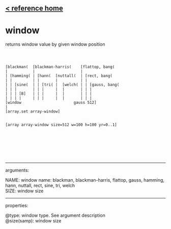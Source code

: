 [< reference home](ceammc_lib.html)
---

# window


returns window value by given window position

```



[blackman(  [blackman-harris(    [flattop, bang(
|           |                    |
| [hamming( | [hann(  [nuttall(  | [rect, bang(
| |         | |       |          | |
| | [sine(  | | [tri( |  [welch( | | [gauss, bang(
| | |       | | |     |  |       | | |
| | | [B]   | | |     |  |       | | |
| | | |     | | |     |  |       | | |
[window                       gauss 512]
|
[array.set array-window]


[array array-window size=512 w=100 h=100 yr=0..1]






            
```

---
arguments:

NAME: window name: blackman, blackman-harris, flattop,
            gauss, hamming, hann, nuttall, rect, sine, tri, welch<br>
SIZE: window size<br>

---
properties:

@type: window type. See argument
            description<br>
@size(samp): window
            size<br>

